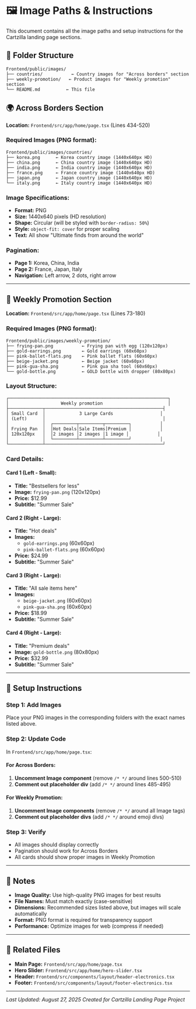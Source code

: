 # 🖼️ Image Paths & Instructions

This document contains all the image paths and setup instructions for the Cartzilla landing page sections.

## 📁 Folder Structure

```
Frontend/public/images/
├── countries/           ← Country images for "Across borders" section
├── weekly-promotion/   ← Product images for "Weekly promotion" section
└── README.md          ← This file
```

## 🌍 Across Borders Section

**Location:** `Frontend/src/app/home/page.tsx` (Lines 434-520)

### Required Images (PNG format):
```
Frontend/public/images/countries/
├── korea.png      ← Korea country image (1440x640px HD)
├── china.png      ← China country image (1440x640px HD)
├── india.png      ← India country image (1440x640px HD)
├── france.png     ← France country image (1440x640px HD)
├── japan.png      ← Japan country image (1440x640px HD)
└── italy.png      ← Italy country image (1440x640px HD)
```

### Image Specifications:
- **Format:** PNG
- **Size:** 1440x640 pixels (HD resolution)
- **Shape:** Circular (will be styled with `border-radius: 50%`)
- **Style:** `object-fit: cover` for proper scaling
- **Text:** All show "Ultimate finds from around the world"

### Pagination:
- **Page 1:** Korea, China, India
- **Page 2:** France, Japan, Italy
- **Navigation:** Left arrow, 2 dots, right arrow

---

## 🎯 Weekly Promotion Section

**Location:** `Frontend/src/app/home/page.tsx` (Lines 73-180)

### Required Images (PNG format):
```
Frontend/public/images/weekly-promotion/
├── frying-pan.png           ← Frying pan with egg (120x120px)
├── gold-earrings.png        ← Gold earrings (60x60px)
├── pink-ballet-flats.png    ← Pink ballet flats (60x60px)
├── beige-jacket.png         ← Beige jacket (60x60px)
├── pink-gua-sha.png         ← Pink gua sha tool (60x60px)
└── gold-bottle.png          ← GOLD bottle with dropper (80x80px)
```

### Layout Structure:
```
┌─────────────────────────────────────────────────────────────┐
│                    Weekly promotion                         │
├─────────────┬─────────────────────────────────────────────┤
│ Small Card  │             3 Large Cards                  │
│ (Left)      │                                             │
│             │  ┌─────────┬─────────┬─────────┐           │
│ Frying Pan  │  │Hot Deals│Sale Items│Premium │           │
│ 120x120px   │  │2 images │2 images │1 image │           │
│             │  └─────────┴─────────┴─────────┘           │
└─────────────┴─────────────────────────────────────────────┘
```

### Card Details:

#### **Card 1 (Left - Small):**
- **Title:** "Bestsellers for less"
- **Image:** `frying-pan.png` (120x120px)
- **Price:** $12.99
- **Subtitle:** "Summer Sale"

#### **Card 2 (Right - Large):**
- **Title:** "Hot deals"
- **Images:** 
  - `gold-earrings.png` (60x60px)
  - `pink-ballet-flats.png` (60x60px)
- **Price:** $24.99
- **Subtitle:** "Summer Sale"

#### **Card 3 (Right - Large):**
- **Title:** "All sale items here"
- **Images:**
  - `beige-jacket.png` (60x60px)
  - `pink-gua-sha.png` (60x60px)
- **Price:** $18.99
- **Subtitle:** "Summer Sale"

#### **Card 4 (Right - Large):**
- **Title:** "Premium deals"
- **Image:** `gold-bottle.png` (80x80px)
- **Price:** $32.99
- **Subtitle:** "Summer Sale"

---

## 🚀 Setup Instructions

### Step 1: Add Images
Place your PNG images in the corresponding folders with the exact names listed above.

### Step 2: Update Code
In `Frontend/src/app/home/page.tsx`:

#### For Across Borders:
1. **Uncomment Image component** (remove `/* */` around lines 500-510)
2. **Comment out placeholder div** (add `/* */` around lines 485-495)

#### For Weekly Promotion:
1. **Uncomment Image components** (remove `/* */` around all Image tags)
2. **Comment out placeholder divs** (add `/* */` around emoji divs)

### Step 3: Verify
- All images should display correctly
- Pagination should work for Across Borders
- All cards should show proper images in Weekly Promotion

---

## 📝 Notes

- **Image Quality:** Use high-quality PNG images for best results
- **File Names:** Must match exactly (case-sensitive)
- **Dimensions:** Recommended sizes listed above, but images will scale automatically
- **Format:** PNG format is required for transparency support
- **Performance:** Optimize images for web (compress if needed)

---

## 🔗 Related Files

- **Main Page:** `Frontend/src/app/home/page.tsx`
- **Hero Slider:** `Frontend/src/app/home/hero-slider.tsx`
- **Header:** `Frontend/src/components/layout/header-electronics.tsx`
- **Footer:** `Frontend/src/components/layout/footer-electronics.tsx`

---

*Last Updated: August 27, 2025*
*Created for Cartzilla Landing Page Project*
